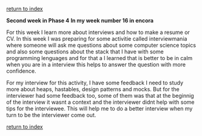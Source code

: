 [return to index](index.md)

**Second week in Phase 4**
**In my week number 16 in encora**


For this week I learn more about interviews and how to make a resume or CV. In this week I was preparing for some activitie called interviewmania where someone will ask me questions about some computer science topics and also some questions about the stack that I have with some programming lenguages and for that a I learned that is better to be in calm when you are in a interview this helps to  answer the question with more confidence.



For my interview for this activity, I have some feedback I need to study more about heaps, hastables, design patterns and mocks. But for the interviewer had some feedback too, some of them was that at the beginnig of the interview it wasnt a context and the interviewer didnt help with some tips for the interviewee. This will help me to do a better interview when my turn to be the interviewer come out.

[return to index](index.md)